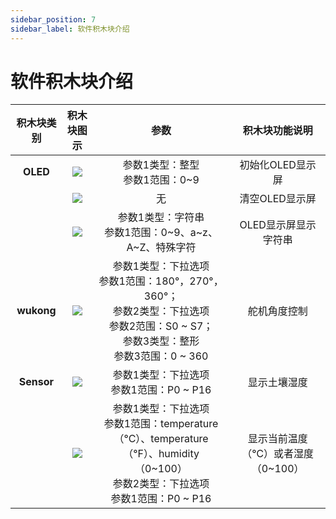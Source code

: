 ```yaml
---
sidebar_position: 7
sidebar_label: 软件积木块介绍
---
```


# 软件积木块介绍

| 积木块类别 | 积木块图示 | 参数 | 积木块功能说明 |
| :-: | :-: | :-: | :-: |
| **OLED** | ![](https://wiki-media-ef.oss-cn-hongkong.aliyuncs.com/docs/microbit/interesting-case/microbit-smart-climate-kit/about-the-microbit-smart-climate-kit/images/smart-climate-kit-introduction-to-the-functions-of-the-blocks-06.png) | 参数1类型：整型<br />参数1范围：0~9 | 初始化OLED显示屏 |
| | ![](https://wiki-media-ef.oss-cn-hongkong.aliyuncs.com/docs/microbit/interesting-case/microbit-smart-climate-kit/about-the-microbit-smart-climate-kit/images/smart-climate-kit-introduction-to-the-functions-of-the-blocks-07.png) | 无 | 清空OLED显示屏 |
| | ![](https://wiki-media-ef.oss-cn-hongkong.aliyuncs.com/docs/microbit/interesting-case/microbit-smart-climate-kit/about-the-microbit-smart-climate-kit/images/smart-climate-kit-introduction-to-the-functions-of-the-blocks-08.png) | 参数1类型：字符串<br />参数1范围：0~9、a~z、A~Z、特殊字符<br /> | OLED显示屏显示字符串 |
| **wukong** | ![](https://wiki-media-ef.oss-cn-hongkong.aliyuncs.com/docs/microbit/interesting-case/microbit-smart-climate-kit/about-the-microbit-smart-climate-kit/images/classroom-science-pack-introduction-to-the-functions-of-the-blocks-01) | 参数1类型：下拉选项<br />参数1范围：180°，270°，360°；<br /> 参数2类型：下拉选项<br />参数2范围：S0 ~ S7；<br />参数3类型：整形<br />参数3范围：0 ~ 360 <br />| 舵机角度控制 |
| **Sensor** | ![](https://wiki-media-ef.oss-cn-hongkong.aliyuncs.com/docs/microbit/interesting-case/microbit-smart-climate-kit/about-the-microbit-smart-climate-kit/images/classroom-science-pack-introduction-to-the-functions-of-the-blocks-02.png) | 参数1类型：下拉选项<br />参数1范围：P0 ~ P16 | 显示土壤湿度 |
| | ![](https://wiki-media-ef.oss-cn-hongkong.aliyuncs.com/docs/microbit/interesting-case/microbit-smart-climate-kit/about-the-microbit-smart-climate-kit/images/classroom-science-pack-introduction-to-the-functions-of-the-blocks-03.png) | 参数1类型：下拉选项<br />参数1范围：temperature（°C）、temperature（°F）、humidity（0~100）<br /> 参数2类型：下拉选项<br />参数1范围：P0 ~ P16 | 显示当前温度（℃）或者湿度（0~100） |
